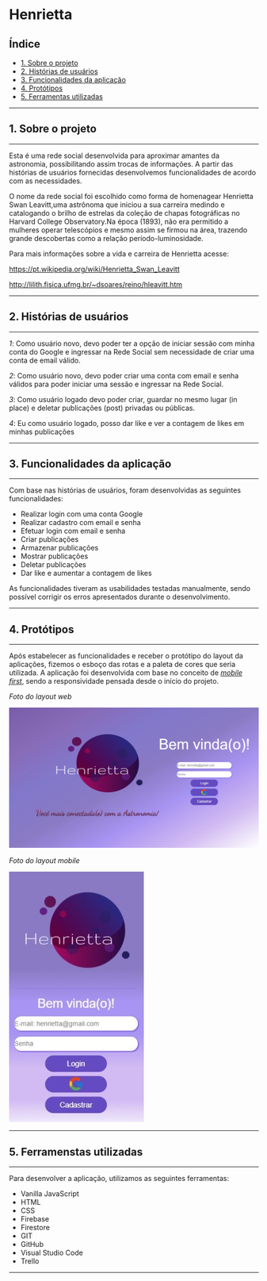 # Henrietta

## Índice

* [1. Sobre o projeto](#1-sobre-o-projeto)
* [2. Histórias de usuários](#2-historias-de-usuarios)
* [3. Funcionalidades da aplicação](#3-funcionalidades-da-aplicação)
* [4. Protótipos](#4-prototipos)
* [5. Ferramentas utilizadas](#5-ferramentas-utilizadas)

***

## 1. Sobre o projeto
***

Esta é uma rede social desenvolvida para aproximar amantes da astronomia, possibilitando assim trocas de informações. A partir das histórias de usuários fornecidas desenvolvemos funcionalidades de acordo com as necessidades.

O nome da rede social foi escolhido como forma de homenagear Henrietta Swan Leavitt,uma astrônoma que iniciou a sua carreira medindo e catalogando o brilho de estrelas da coleção de chapas fotográficas no Harvard College Observatory.Na época (1893), não era permitido a mulheres operar telescópios e mesmo assim se firmou na área, trazendo grande descobertas como a relação período-luminosidade. 

Para mais informações sobre a vida e carreira de Henrietta acesse: 

https://pt.wikipedia.org/wiki/Henrietta_Swan_Leavitt

http://lilith.fisica.ufmg.br/~dsoares/reino/hleavitt.htm

***
## 2. Histórias de usuários
***

_1_: Como usuário novo, devo poder ter a opção de iniciar sessão com minha conta do Google e ingressar na Rede Social sem necessidade de criar uma conta de email válido.

_2_: Como usuário novo, devo poder criar uma conta com email e senha válidos para poder iniciar uma sessão e ingressar na Rede Social.

_3_: Como usuário logado devo poder criar, guardar no mesmo lugar (in place) e deletar publicações (post) privadas ou públicas.

_4_: Eu como usuário logado, posso dar like e ver a contagem de likes em minhas publicações

***
## 3. Funcionalidades da aplicação
***

Com base nas histórias de usuários, foram desenvolvidas as seguintes funcionalidades:

* Realizar login com uma conta Google
* Realizar cadastro com email e senha
* Efetuar login com email e senha
* Criar publicações
* Armazenar publicações
* Mostrar publicações
* Deletar publicações
* Dar like e aumentar a contagem de likes

As funcionalidades tiveram as usabilidades testadas manualmente, sendo possível corrigir os erros apresentados durante o desenvolvimento.

***
## 4. Protótipos
***

Após estabelecer as funcionalidades e receber o protótipo do layout da aplicações, fizemos o esboço das rotas e a paleta de cores que seria utilizada. A aplicação foi desenvolvida com base no conceito de [_mobile first_](ttps://tableless.com.br/obile-first-a-arte-de-pensar-cm-foco/), sendo a responsividade pensada desde o início do projeto.

_Foto do layout web_

![web](src/images/web.jpeg)

_Foto do layout mobile_

![mobile](src/images/mobile.jpeg)

***
## 5. Ferramenstas utilizadas
***

Para desenvolver a aplicação, utilizamos as seguintes ferramentas:

* Vanilla JavaScript
* HTML
* CSS
* Firebase
* Firestore
* GIT
* GitHub
* Visual Studio Code
* Trello

***